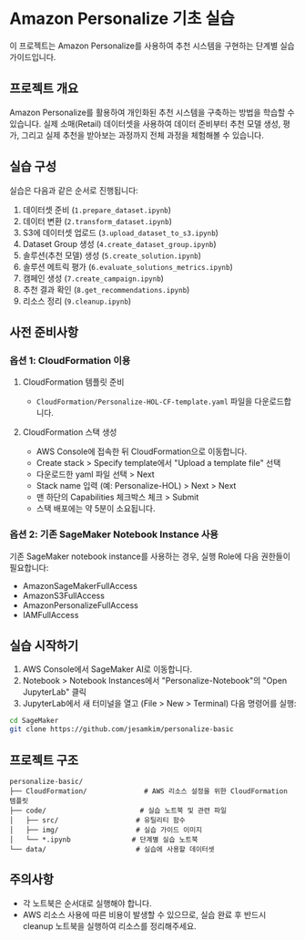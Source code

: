 # Amazon Personalize 기초 실습

이 프로젝트는 Amazon Personalize를 사용하여 추천 시스템을 구현하는 단계별 실습 가이드입니다.

## 프로젝트 개요

Amazon Personalize를 활용하여 개인화된 추천 시스템을 구축하는 방법을 학습할 수 있습니다. 실제 소매(Retail) 데이터셋을 사용하여 데이터 준비부터 추천 모델 생성, 평가, 그리고 실제 추천을 받아보는 과정까지 전체 과정을 체험해볼 수 있습니다.

## 실습 구성

실습은 다음과 같은 순서로 진행됩니다:

1. 데이터셋 준비 (`1.prepare_dataset.ipynb`)
2. 데이터 변환 (`2.transform_dataset.ipynb`)
3. S3에 데이터셋 업로드 (`3.upload_dataset_to_s3.ipynb`)
4. Dataset Group 생성 (`4.create_dataset_group.ipynb`)
5. 솔루션(추천 모델) 생성 (`5.create_solution.ipynb`)
6. 솔루션 메트릭 평가 (`6.evaluate_solutions_metrics.ipynb`)
7. 캠페인 생성 (`7.create_campaign.ipynb`)
8. 추천 결과 확인 (`8.get_recommendations.ipynb`)
9. 리소스 정리 (`9.cleanup.ipynb`)

## 사전 준비사항

### 옵션 1: CloudFormation 이용

1. CloudFormation 템플릿 준비
    - `CloudFormation/Personalize-HOL-CF-template.yaml` 파일을 다운로드합니다.

2. CloudFormation 스택 생성
    - AWS Console에 접속한 뒤 CloudFormation으로 이동합니다.
    - Create stack > Specify template에서 "Upload a template file" 선택
    - 다운로드한 yaml 파일 선택 > Next
    - Stack name 입력 (예: Personalize-HOL) > Next > Next
    - 맨 하단의 Capabilities 체크박스 체크 > Submit
    - 스택 배포에는 약 5분이 소요됩니다.

### 옵션 2: 기존 SageMaker Notebook Instance 사용

기존 SageMaker notebook instance를 사용하는 경우, 실행 Role에 다음 권한들이 필요합니다:
- AmazonSageMakerFullAccess
- AmazonS3FullAccess
- AmazonPersonalizeFullAccess
- IAMFullAccess

## 실습 시작하기

1. AWS Console에서 SageMaker AI로 이동합니다.
2. Notebook > Notebook Instances에서 "Personalize-Notebook"의 "Open JupyterLab" 클릭
3. JupyterLab에서 새 터미널을 열고 (File > New > Terminal) 다음 명령어를 실행:
```bash
cd SageMaker
git clone https://github.com/jesamkim/personalize-basic
```

## 프로젝트 구조

```
personalize-basic/
├── CloudFormation/              # AWS 리소스 설정을 위한 CloudFormation 템플릿
├── code/                       # 실습 노트북 및 관련 파일
│   ├── src/                   # 유틸리티 함수
│   ├── img/                   # 실습 가이드 이미지
│   └── *.ipynb               # 단계별 실습 노트북
└── data/                      # 실습에 사용할 데이터셋
```

## 주의사항

- 각 노트북은 순서대로 실행해야 합니다.
- AWS 리소스 사용에 따른 비용이 발생할 수 있으므로, 실습 완료 후 반드시 cleanup 노트북을 실행하여 리소스를 정리해주세요.
